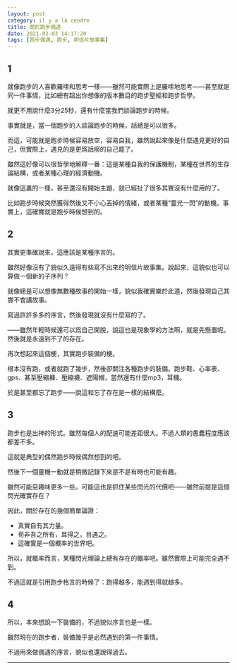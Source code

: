 ```yaml
---
layout: post
category: il y a là cendre
title: 關於跑步偶遇
date: 2021-02-03 14:17:20
tags: [跑步偶遇, 跑步, 明信片故事集]
---
```


## 1

就像跑步的人喜歡羅嗦和思考一樣——雖然可能實際上是羅嗦地思考——甚至就是同一件事情，比如總有超出你想像的版本數目的跑步聖經和跑步哲學。

就更不用說什麼3分25秒，還有什麼當我們談論跑步的時候。

事實就是，當一個跑步的人談論跑步的時候，話總是可以很多。

而這，可能就是跑步時候容易放空，容易自我，雖然說起來像是什麼遇見更好的自己，但實際上，遇見的是更爲話癆的自己罷了。

雖然這好像可以很哲學地解釋一番：這是某種自我的保護機制，某種在世界的生存論結構，或者某種心理的經濟動機。

就像這裏的一樣，甚至還沒有開始主題，就已經扯了很多其實沒有什麼用的了。

比如跑步時候突然獲得然後又不小心丟掉的情緒，或者某種“靈光一閃”的動機。事實上，這確實就是跑步時候想到的。

## 2

其實更準確說來，這應該是某種序言的。

雖然好像沒有了貌似久遠得有些寫不出來的明信片故事集。說起來，這貌似也可以算做一個新的子序列？

就像總是可以想像無數種故事的開始一樣，貌似我確實樂於此道，然後發現自己其實不會講故事。

寫過許許多多的序言，然後發現就沒有什麼寫的了。

——雖然年輕時候還可以爲自己開脫，說這也是現象學的方法啊，就是先懸置呢。然後就是永遠到不了的存在。

再次想起來這個梗，其實跑步裝備的梗。

根本沒有跑，或者就跑了幾步，然後卻關注各種跑步的裝備。跑步鞋、心率表、gps、甚至壓縮褲、壓縮襪、遮陽帽，當然還有什麼mp3，耳機。

於是甚至都忘了跑步——說這和忘了存在是一樣的結構麼。

## 3

跑步也是出神的形式。雖然每個人的配速可能差距很大。不過人類的愚蠢程度應該都差不多。

這就是典型的偶然跑步時候偶然想到的吧。

然後下一個靈機一動就是稍微記錄下來是不是有時也可能有趣。

雖然可能惡趣味更多一些。可能這也是抓住某些閃光的代價吧——雖然前提是這個閃光確實存在？

因此，關於存在的幾個簡單論證：

   - 真實自有其力量。
   - 苟非吾之所有，耳得之，目遇之。
   - 這確實是一個概率的世界吧。

所以，就概率而言，某種閃光理論上總有存在的概率吧。雖然實際上可能完全遇不到。

不過這就是引用跑步格言的時候了：跑得越多，能遇到得就越多。

## 4 

所以，本來想說一下裝備的，不過貌似序言也是一樣。

雖然現在的跑步者，裝備幾乎是必然遇到的第一件事情。

不過用來做偶遇的序言，貌似也還說得過去。




--------






